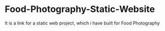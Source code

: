 # Food-Photography-Static-Website
It is a link for a static web project, which i have built for Food Photography
